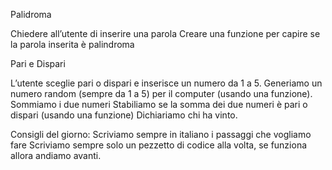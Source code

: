 Palidroma

Chiedere all’utente di inserire una parola
Creare una funzione per capire se la parola inserita è palindroma


Pari e Dispari

L’utente sceglie pari o dispari e inserisce un numero da 1 a 5.
Generiamo un numero random (sempre da 1 a 5) per il computer (usando una funzione).
Sommiamo i due numeri Stabiliamo se la somma dei due numeri è pari o dispari (usando una funzione)
Dichiariamo chi ha vinto.


Consigli del giorno:
Scriviamo sempre in italiano i passaggi che vogliamo fare
Scriviamo sempre solo un pezzetto di codice alla volta, se funziona allora andiamo avanti.